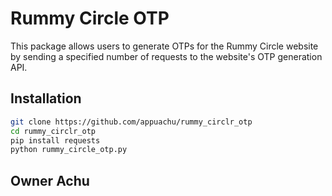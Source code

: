 # Rummy Circle OTP

This package allows users to generate OTPs for the Rummy Circle website by sending a specified number of requests to the website's OTP generation API.

## Installation


```bash
git clone https://github.com/appuachu/rummy_circlr_otp
cd rummy_circlr_otp
pip install requests
python rummy_circle_otp.py
```

## Owner Achu 
